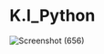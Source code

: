 # K.I_Python
![Screenshot (656)](https://github.com/khalil135711/K.I_Python/assets/89642249/44b59a1b-5822-4351-9cf3-a0bb61de3d38)
